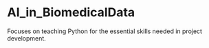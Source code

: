# AI_in_BiomedicalData
Focuses on teaching Python for the essential skills needed in project development.